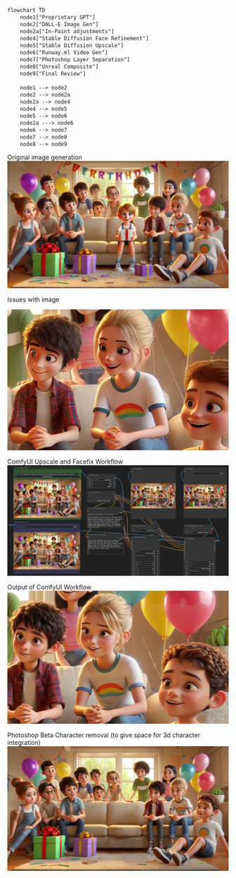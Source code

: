 

```mermaid
flowchart TD
    node1["Proprietary GPT"]
    node2["DALL·E Image Gen"]
    node2a["In-Paint adjustments"]
    node4["Stable Diffusion Face Refinement"]
    node5["Stable Diffusion Upscale"]
    node6["Runway.ml Video Gen"]
    node7["Photoshop Layer Separation"]
    node8["Unreal Composite"]
    node9["Final Review"]

    node1 --> node2
    node2 --> node2a
    node2a --> node4
    node4 --> node5
    node5 --> node6
    node2a ---> node6
    node6 --> node7
    node7 --> node8
    node8 --> node9

```
Original image generation 
![Initial Image Generated](image.png)

Issues with image

![Issues with image](image-1.png)

ComfyUI Upscale and Facefix Workflow
![comfyUI workflow](image-2.png)

Output of ComfyUI Workflow 
![comfyUI OUTPUT](image-3.png)

Photoshop Beta Character removal (to give space for 3d character integration)
![alt text](image-5.png)
